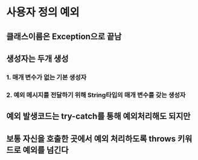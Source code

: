 # 사용자 정의 예외 
## 클래스이름은 Exception으로 끝남
## 생성자는 두개 생성
### 1. 매개 변수가 없는 기본 생성자
### 2. 예외 메시지를 전달하기 위해 String타입의 매개 변수를 갖는 생성자 
## 예외 발생코드는 try-catch를 통해 예외처리해도 되지만
## 보통 자신을 호출한 곳에서 예외 처리하도록 throws 키워드로 예외를 넘긴다 
